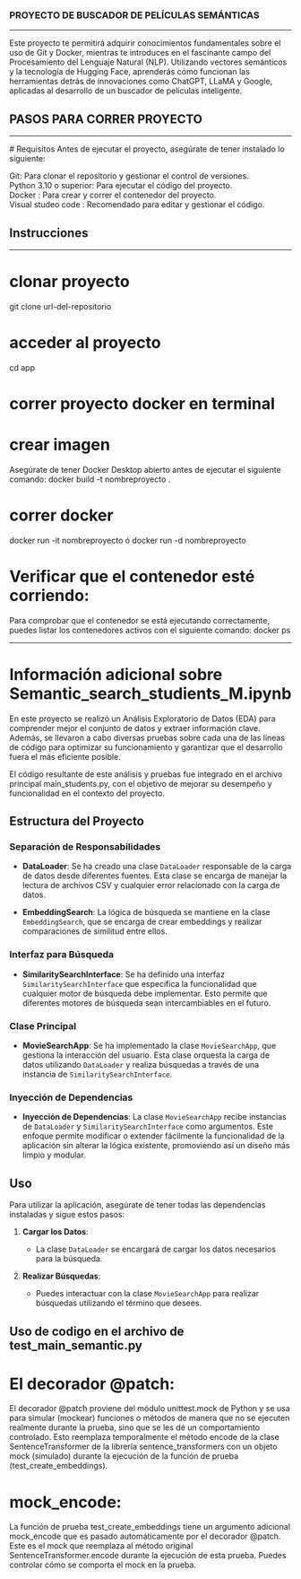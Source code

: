 ### PROYECTO DE BUSCADOR DE PELÍCULAS SEMÁNTICAS
<hr>
Este proyecto te permitirá adquirir conocimientos fundamentales sobre el uso de Git y Docker, mientras te introduces en el fascinante campo del Procesamiento del Lenguaje Natural (NLP). Utilizando vectores semánticos y la tecnología de Hugging Face, aprenderás cómo funcionan las herramientas detrás de innovaciones como ChatGPT, LLaMA y Google, aplicadas al desarrollo de un buscador de películas inteligente.

## PASOS PARA CORRER PROYECTO
<hr>
# Requisitos
Antes de ejecutar el proyecto, asegúrate de tener instalado lo siguiente:

Git: Para clonar el repositorio y gestionar el control de versiones.
<br>
Python 3.10 o superior: Para ejecutar el código del proyecto.
<br>
Docker : Para crear y correr el contenedor del proyecto.
<br>
Visual studeo code : Recomendado para editar y gestionar el código.

## Instrucciones
<hr>

# clonar proyecto
git clone url-del-repositorio
# acceder al proyecto
cd app
# correr proyecto docker en terminal
# crear imagen
Asegúrate de tener Docker Desktop abierto antes de ejecutar el siguiente comando:
docker build -t nombreproyecto .   
# correr docker
docker run -it nombreproyecto   ó   docker run -d nombreproyecto
# Verificar que el contenedor esté corriendo:
Para comprobar que el contenedor se está ejecutando correctamente, puedes listar los contenedores activos con el siguiente comando:
docker ps
<hr>

# Información adicional sobre Semantic_search_studients_M.ipynb

En este proyecto se realizó un Análisis Exploratorio de Datos (EDA) para comprender mejor el conjunto de datos y extraer información clave. Además, se llevaron a cabo diversas pruebas sobre cada una de las líneas de código para optimizar su funcionamiento y garantizar que el desarrollo fuera el más eficiente posible.

El código resultante de este análisis y pruebas fue integrado en el archivo principal main_students.py, con el objetivo de mejorar su desempeño y funcionalidad en el contexto del proyecto.

## Estructura del Proyecto

### Separación de Responsabilidades

- **DataLoader**: Se ha creado una clase `DataLoader` responsable de la carga de datos desde diferentes fuentes. Esta clase se encarga de manejar la lectura de archivos CSV y cualquier error relacionado con la carga de datos.
  
- **EmbeddingSearch**: La lógica de búsqueda se mantiene en la clase `EmbeddingSearch`, que se encarga de crear embeddings y realizar comparaciones de similitud entre ellos.

### Interfaz para Búsqueda

- **SimilaritySearchInterface**: Se ha definido una interfaz `SimilaritySearchInterface` que especifica la funcionalidad que cualquier motor de búsqueda debe implementar. Esto permite que diferentes motores de búsqueda sean intercambiables en el futuro.

### Clase Principal

- **MovieSearchApp**: Se ha implementado la clase `MovieSearchApp`, que gestiona la interacción del usuario. Esta clase orquesta la carga de datos utilizando `DataLoader` y realiza búsquedas a través de una instancia de `SimilaritySearchInterface`.

### Inyección de Dependencias

- **Inyección de Dependencias**: La clase `MovieSearchApp` recibe instancias de `DataLoader` y `SimilaritySearchInterface` como argumentos. Este enfoque permite modificar o extender fácilmente la funcionalidad de la aplicación sin alterar la lógica existente, promoviendo así un diseño más limpio y modular.

## Uso

Para utilizar la aplicación, asegúrate de tener todas las dependencias instaladas y sigue estos pasos:

1. **Cargar los Datos**:
   - La clase `DataLoader` se encargará de cargar los datos necesarios para la búsqueda.

2. **Realizar Búsquedas**:
   - Puedes interactuar con la clase `MovieSearchApp` para realizar búsquedas utilizando el término que desees.


## Uso de codigo en el archivo de test_main_semantic.py

# El decorador @patch:
El decorador @patch proviene del módulo unittest.mock de Python y se usa para simular (mockear) funciones o métodos de manera que no se ejecuten realmente durante la prueba, sino que se les dé un comportamiento controlado.
Esto reemplaza temporalmente el método encode de la clase SentenceTransformer de la librería sentence_transformers con un objeto mock (simulado) durante la ejecución de la función de prueba (test_create_embeddings).

# mock_encode:
La función de prueba test_create_embeddings tiene un argumento adicional mock_encode que es pasado automáticamente por el decorador @patch. Este es el mock que reemplaza al método original SentenceTransformer.encode durante la ejecución de esta prueba. Puedes controlar cómo se comporta el mock en la prueba.